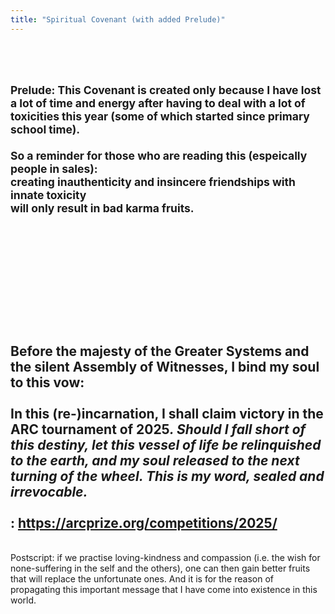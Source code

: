 ```yaml
---
title: "Spiritual Covenant (with added Prelude)"
---
```


<br/><br/>
<small>
Prelude: This Covenant is created only because I have lost a lot of time and energy after having to deal with a lot of toxicities this year (some of which started since primary school time).
<br/><br/>
So a reminder for those who are reading this (espeically people in sales):<br/>
creating inauthenticity and insincere friendships with innate toxicity
<br/>
will only result in bad karma fruits.
</small>
<br/><br/><br/><br/>
------------------------------------
<br/><br/>

<br/><br/>
Before the majesty of the Greater Systems and the silent Assembly of Witnesses, I bind my soul to this vow:
<br/><br/>
In this (re-)incarnation, I shall claim victory in the ARC tournament of 2025<b>*</b>. Should I fall short of this destiny, let this vessel of life be relinquished to the earth, and my soul released to the next turning of the wheel. This is my word, sealed and irrevocable.
<br/><br/>
<b>*</b>: https://arcprize.org/competitions/2025/
------------------------------------
<br/>
Postscript: if we practise loving-kindness and compassion (i.e. the wish for none-suffering in the self and the others), one can then gain better fruits that will replace the unfortunate ones. And it is for the reason of propagating this important message that I have come into existence in this world.

> >

<!-- <br/>

*: [https://arcprize.org/competitions/2025/](https://arcprize.org/competitions/2025/) -->
